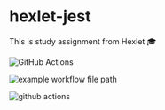 # hexlet-jest
This is study assignment from Hexlet 🎓

![GitHub Actions](https://github.com/Ingo-o/hexlet-jest/workflows/github%20actions/badge.svg)

![example workflow file path](https://github.com/Ingo-o/hexlet-jest/workflows/.github/workflows/main.yml/badge.svg)

![github actions](https://github.com/Ingo-o/frontend-project-lvl1/workflows/github%20actions/badge.svg)
